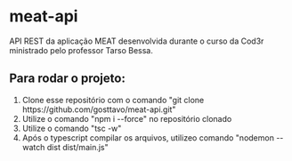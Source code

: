 # meat-api
API REST da aplicação MEAT desenvolvida durante o curso da Cod3r ministrado pelo professor Tarso Bessa.

<h2>Para rodar o projeto:</h2>
<ol>
  <li>Clone esse repositório com o comando "git clone https://github.com/gosttavo/meat-api.git"</li>
  <li>Utilize o comando "npm i --force" no repositório clonado</li>
  <li>Utilize o comando "tsc -w"</li>
  <li>Após o typescript compilar os arquivos, utilizeo comando "nodemon --watch dist dist/main.js" </li>
</ol>
